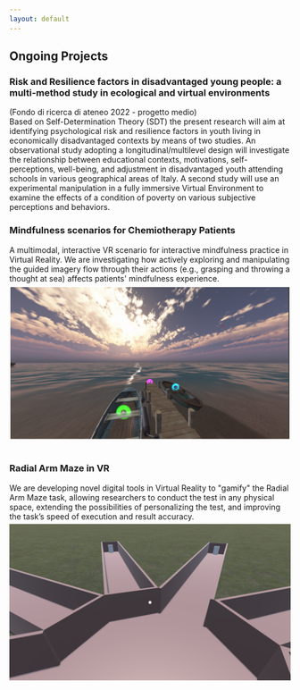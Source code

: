 ```yaml
---
layout: default
---
```


## Ongoing Projects <a name="projects"></a>

### Risk and Resilience factors in disadvantaged young people: a multi-method study in ecological and virtual environments
(Fondo di ricerca di ateneo 2022 - progetto medio)<br/>
Based on Self-Determination Theory (SDT) the present research will aim at identifying psychological risk and resilience factors in youth living in economically disadvantaged contexts by means of two studies. An observational study adopting a longitudinal/multilevel design will investigate the relationship between educational contexts, motivations, self-perceptions, well-being, and adjustment in disadvantaged youth attending schools in various geographical areas of Italy. A second study will use an experimental manipulation in a fully immersive Virtual Environment to examine the effects of a condition of poverty on various subjective perceptions and behaviors.

### Mindfulness scenarios for Chemiotherapy Patients
A multimodal, interactive VR scenario for interactive mindfulness practice in Virtual Reality. We are investigating how actively exploring and manipulating the guided imagery flow through their actions (e.g., grasping and throwing a thought at sea) affects patients' mindfulness experience.
<img style="float: left; margin-right: 10px; margin-top: 5px;" src="imgs/dock.png?raw=true">

<p>&nbsp;</p>

### Radial Arm Maze in VR
We are developing novel digital tools in Virtual Reality to "gamify" the Radial Arm Maze task, allowing researchers to conduct the test in any physical space, extending the possibilities of personalizing the test, and improving the task’s speed of execution and result accuracy.
<img style="float: left; margin-right: 10px; margin-top: 5px;" src="imgs/maze.png?raw=true">
